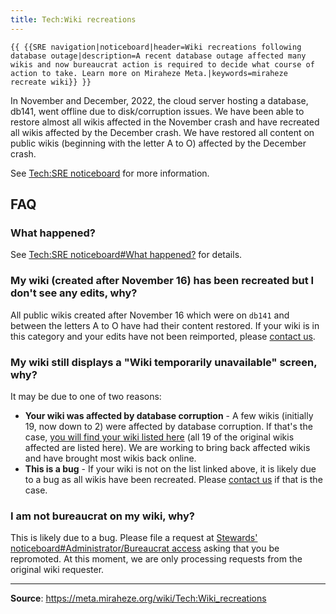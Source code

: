 ```yaml
---
title: Tech:Wiki recreations
---
```


`{{ {{SRE navigation|noticeboard|header=Wiki recreations following database outage|description=A recent database outage affected many wikis and now bureaucrat action is required to decide what course of action to take. Learn more on Miraheze Meta.|keywords=miraheze recreate wiki}} }}`

In November and December, 2022, the cloud server hosting a database, </code>db141</code>, went offline due to disk/corruption issues. We have been able to restore almost all wikis affected in the November crash and have recreated all wikis affected by the December crash. We have restored all content on public wikis (beginning with the letter A to O) affected by the December crash.

See [Tech:SRE noticeboard](https://meta.miraheze.org/wiki/Tech:SRE_noticeboard) for more information.

## FAQ 

### What happened? 

See [Tech:SRE noticeboard#What happened?](https://meta.miraheze.org/wiki/Tech:SRE_noticeboard#What_happened?) for details.

### My wiki (created after November 16) has been recreated but I don't see any edits, why? 

All public wikis created after November 16 which were on `db141` and between the letters A to O have had their content restored. If your wiki is in this category and your edits have not been reimported, please [contact us](https://meta.miraheze.org/wiki/Help_center).

### My wiki still displays a "Wiki temporarily unavailable" screen, why? 

It may be due to one of two reasons:
* **Your wiki was affected by database corruption** - A few wikis (initially 19, now down to 2) were affected by database corruption. If that's the case, [you will find your wiki listed here](https://meta.miraheze.org/wiki/phab:P475) (all 19 of the original wikis affected are listed here). We are working to bring back affected wikis and have brought most wikis back online.
* **This is a bug** - If your wiki is not on the list linked above, it is likely due to a bug as all wikis have been recreated. Please [contact us](https://meta.miraheze.org/wiki/Help_center) if that is the case.

### I am not bureaucrat on my wiki, why? 

This is likely due to a bug. Please file a request at [Stewards' noticeboard#Administrator/Bureaucrat access](https://meta.miraheze.org/wiki/Stewards'_noticeboard#Administrator/Bureaucrat_access) asking that you be repromoted. At this moment, we are only processing requests from the original wiki requester.

----
**Source**: https://meta.miraheze.org/wiki/Tech:Wiki_recreations